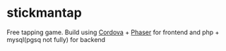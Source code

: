# stickmantap

Free tapping game.
Build using [Cordova](https://cordova.apache.org/) + [Phaser](https://phaser.io/) for frontend and php + mysql(pgsq not fully) for backend